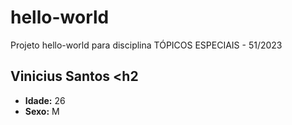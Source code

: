 # hello-world
Projeto hello-world para disciplina TÓPICOS ESPECIAIS - 51/2023
##  Vinicius Santos <h2
* __Idade:__ 26
* __Sexo:__ M
